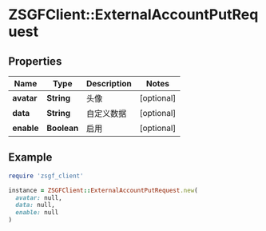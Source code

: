 # ZSGFClient::ExternalAccountPutRequest

## Properties

| Name | Type | Description | Notes |
| ---- | ---- | ----------- | ----- |
| **avatar** | **String** | 头像 | [optional] |
| **data** | **String** | 自定义数据 | [optional] |
| **enable** | **Boolean** | 启用 | [optional] |

## Example

```ruby
require 'zsgf_client'

instance = ZSGFClient::ExternalAccountPutRequest.new(
  avatar: null,
  data: null,
  enable: null
)
```

